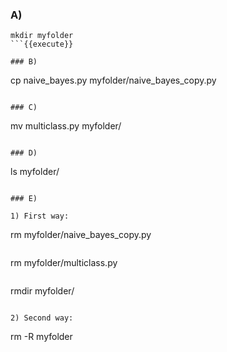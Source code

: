 ### A)

```
mkdir myfolder
```{{execute}}

### B)

```
cp naive_bayes.py myfolder/naive_bayes_copy.py
```{{execute}}

### C)

```
mv multiclass.py myfolder/
```{{execute}}

### D)

```
ls myfolder/
```{{execute}}

### E)

1) First way:
```
rm myfolder/naive_bayes_copy.py
```{{execute}}
```
rm myfolder/multiclass.py
```{{execute}}
```
rmdir myfolder/
```{{execute}}

2) Second way:

```
rm -R myfolder
```{{execute}}

